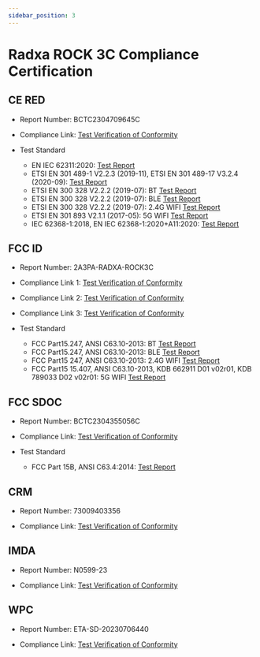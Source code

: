 ```yaml
---
sidebar_position: 3
---
```


# Radxa ROCK 3C Compliance Certification

## CE RED

- Report Number: BCTC2304709645C

- Compliance Link: [Test Verification of Conformity](https://dl.radxa.com/rock3/compliance/3c/CE/BCTC2304709645C_ROCK3C_CE_RED.pdf)

- Test Standard
  - EN IEC 62311:2020: [Test Report](https://dl.radxa.com/rock3/compliance/3c/CE/BCTC2304709645-1E_ROCK3C_CE_RED_EN62311.pdf)
  - ETSI EN 301 489-1 V2.2.3 (2019-11), ETSI EN 301 489-17 V3.2.4 (2020-09): [Test Report](https://dl.radxa.com/rock3/compliance/3c/CE/BCTC2304709645-2E_ROCK3C_CE-RED_EN301489_DC_TELE.pdf)
  - ETSI EN 300 328 V2.2.2 (2019-07): BT [Test Report](https://dl.radxa.com/rock3/compliance/3c/CE/BCTC2304709645-3E_ROCK3C_CE_RED_EN300328_BT_3M.pdf)
  - ETSI EN 300 328 V2.2.2 (2019-07): BLE [Test Report](https://dl.radxa.com/rock3/compliance/3c/CE/BCTC2304709645-4E_ROCK3C_CE_RED_EN300328_BLE_2M.pdf)
  - ETSI EN 300 328 V2.2.2 (2019-07): 2.4G WIFI [Test Report](https://dl.radxa.com/rock3/compliance/3c/CE/BCTC2304709645-5E_ROCK3C_CE_RED_EN300328_2.4G_N40.pdf)
  - ETSI EN 301 893 V2.1.1 (2017-05): 5G WIFI [Test Report](https://dl.radxa.com/rock3/compliance/3c/CE/BCTC2304709645-6E_ROCK3C_CE_RED_EN301893_5G.pdf)
  - IEC 62368-1:2018, EN IEC 62368-1:2020+A11:2020: [Test Report](https://dl.radxa.com/rock3/compliance/3c/CE/BCTC2305286110S_Technology_Limited_ROCK3C_EN62368.pdf)

## FCC ID

- Report Number: 2A3PA-RADXA-ROCK3C

- Compliance Link 1: [Test Verification of Conformity](https://dl.radxa.com/rock3/compliance/3c/FCC%20ID/DSS-TC397232.pdf)
- Compliance Link 2: [Test Verification of Conformity](https://dl.radxa.com/rock3/compliance/3c/FCC%20ID/DTS-TC717891.pdf)
- Compliance Link 3: [Test Verification of Conformity](https://dl.radxa.com/rock3/compliance/3c/FCC%20ID/NII-TC560700.pdf)

- Test Standard
  - FCC Part15.247, ANSI C63.10-2013: BT [Test Report](https://dl.radxa.com/rock3/compliance/3c/FCC%20ID/BCTC2304355056-1E_ROCK3C_FCC_ID_BT_3M_X.pdf)
  - FCC Part15.247, ANSI C63.10-2013: BLE [Test Report](https://dl.radxa.com/rock3/compliance/3c/FCC%20ID/BCTC2304355056-2E_ROCK3C_FCC_ID_BLE_2M.pdf)
  - FCC Part15 247, ANSI C63.10-2013: 2.4G WIFI [Test Report](https://dl.radxa.com/rock3/compliance/3c/FCC%20ID/BCTC2304355056-3E_ROCK3C_FCC_ID_2.4G_N20_X.pdf)
  - FCC Part15 15.407, ANSI C63.10-2013, KDB 662911 D01 v02r01, KDB 789033 D02 v02r01: 5G WIFI [Test Report](https://dl.radxa.com/rock3/compliance/3c/FCC%20ID/BCTC2304355056-4E_ROCK3C_FCC_ID_WIFI_5G_X.pdf)

## FCC SDOC

- Report Number: BCTC2304355056C

- Compliance Link: [Test Verification of Conformity](https://dl.radxa.com/rock3/compliance/3c/FCC%20SDOC/BCTC2304355056C_ROCK3C_FCC_sDoC.pdf)

- Test Standard
  - FCC Part 15B, ANSI C63.4:2014: [Test Report](https://dl.radxa.com/rock3/compliance/3c/FCC%20SDOC/BCTC2304355056E_ROCK3C_FCC_sDoC.pdf)

## CRM

- Report Number: 73009403356

- Compliance Link: [Test Verification of Conformity](https://dl.radxa.com/rock3/compliance/3c/AU%20RCM/Supplier_declaration_of_conformity.pdf)

## IMDA

- Report Number: N0599-23

- Compliance Link: [Test Verification of Conformity](https://dl.radxa.com/rock3/compliance/3c/SG/SG_IMDA.pdf)

## WPC

- Report Number: ETA-SD-20230706440

- Compliance Link: [Test Verification of Conformity](https://dl.radxa.com/rock3/compliance/3c/IND%20WPC/ETA-SD-20230706440_Radxa_ROCK_3C_IND_WPC.pdf)
